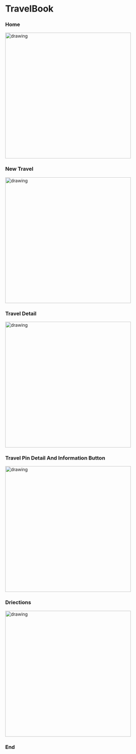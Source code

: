 # TravelBook


### Home
<img src="https://github.com/10urbulut/TravelBook/assets/77685360/23f3cb0a-2e1b-4ecd-8be1-4fa91260734a" alt="drawing" width="400"/>

### New Travel
<img src="https://github.com/10urbulut/TravelBook/assets/77685360/80b7ac19-9208-43a3-a775-0674c5680f43" alt="drawing" width="400"/>

### Travel Detail
<img src="https://github.com/10urbulut/TravelBook/assets/77685360/cd81df0a-bafa-4376-a38a-549008af4ed2" alt="drawing" width="400"/>

### Travel Pin Detail And Information Button
<img src="https://github.com/10urbulut/TravelBook/assets/77685360/5dae943f-d7c8-4f98-9779-94f2b75faff5" alt="drawing" width="400"/>

### Driections
<img src="https://github.com/10urbulut/TravelBook/assets/77685360/a9f67721-8b1c-424d-a9e7-42389cecc6cd" alt="drawing" width="400"/>



### End



